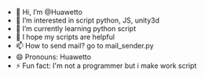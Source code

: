 - 👋 Hi, I’m @Huawetto
- 👀 I’m interested in script python, JS, unity3d
- 🌱 I’m currently learning python script
- 💞️ I hope my scripts are helpful
- 📫 How to send mail? go to mail_sender.py
- 😄 Pronouns: Huawetto
- ⚡ Fun fact: I'm not a programmer but i make work script

<!---
Huawetto/Huawetto is a ✨ special ✨ repository because its `README.md` (this file) appears on your GitHub profile.
You can click the Preview link to take a look at your changes.
--->
